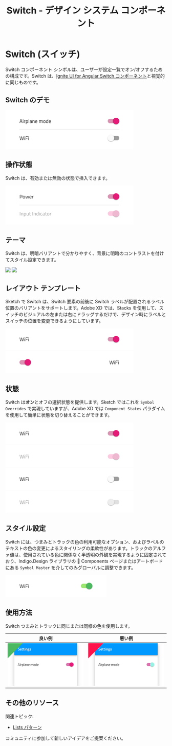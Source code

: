 ﻿---
title: Switch - デザイン システム コンポーネント
_description: Switch コンポーネント シンボルは、ユーザーが選択にマークできる機能を提供します。
_keywords: デザイン システム, デザイン システム UX, UI キット, Sketch, Ignite UI for Angular, Sketch to Angular, Angular, Angular デザイン システム, Sketch からコードをエクスポート, Angular 用のデザイン キット, Sketch HTML, Sketch to HTML, Sketch UI キット
_language: ja
---

# Switch (スイッチ)

Switch コンポーネント シンボルは、ユーザーが設定一覧でオン/オフするための構成です。Switch は、[Ignite UI for Angular Switch コンポーネント](https://jp.infragistics.com/products/ignite-ui-angular/angular/components/switch.html)と視覚的に同じものです。

## Switch のデモ

<img class="responsive-img" src="../images/switch_demo.png" srcset="../images/switch_demo@2x.png 2x" />

## 操作状態

Switch は、有効または無効の状態で挿入できます。

<img class="responsive-img" src="../images/switch_enabled&disabled-state.png" srcset="../images/switch_enabled&disabled-state@2x.png 2x" />

## テーマ

Switch は、明暗バリアントで分かりやすく、背景に明暗のコントラストを付けてスタイル設定できます。

<img class="responsive-img" src="../images/switch_dark.png" srcset="../images/switch_dark@2x.png 2x" />
<img class="responsive-img" src="../images/switch_light.png" srcset="../images/switch_light@2x.png 2x" />

## レイアウト テンプレート

Sketch で Switch は、Switch 要素の前後に Switch ラベルが配置されるラベル位置のバリアントをサポートします。Adobe XD では、Stacks を使用して、スイッチのビジュアルの左または右にドラッグするだけで、デザイン時にラベルとスイッチの位置を変更できるようにしています。

<img class="responsive-img" src="../images/switch_label-before.png" srcset="../images/switch_label-before@2x.png 2x" />
<img class="responsive-img" src="../images/switch_label-after.png" srcset="../images/switch_label-after@2x.png 2x" />

## 状態

Switch は**オン**とオフの選択状態を提供します。Sketch ではこれを `Symbol Overrides` で実現していますが、Adobe XD では `Component States` パラダイムを使用して簡単に状態を切り替えることができます。

<img class="responsive-img" src="../images/switch_on.png" srcset="../images/switch_on@2x.png 2x" />
<img class="responsive-img" src="../images/switch_on_disabled.png" srcset="../images/switch_on_disabled@2x.png 2x" />
<img class="responsive-img" src="../images/switch_off.png" srcset="../images/switch_off@2x.png 2x" />
<img class="responsive-img" src="../images/switch_off_disabled.png" srcset="../images/switch_off_disabled@2x.png 2x" />

## スタイル設定

Switch には、つまみとトラックの色の利用可能なオプション、およびラベルのテキストの色の変更によるスタイリングの柔軟性があります。トラックのアルファ値は、使用されている色に関係なく半透明の外観を実現するように固定されており、Indigo.Design ライブラリの 🧩 Components ページまたはアートボードにある `Symbol Master` を介してのみグローバルに調整できます。

<img class="responsive-img" src="../images/switch_styling.png" srcset="../images/switch_styling@2x.png 2x" />

## 使用方法

Switch つまみとトラックに同じまたは同様の色を使用します。

| 良い例                                                                         | 悪い例                                                                             |
| ------------------------------------------------------------------------------ | ---------------------------------------------------------------------------------- |
| <img class="responsive-img" src="../images/switch_do3.png" srcset="../images/switch_do3@2x.png 2x" /> | <img class="responsive-img" src="../images/switch_dont3.png" srcset="../images/switch_dont3@2x.png 2x" /> |



## その他のリソース

関連トピック:

- [Lists パターン](../patterns/lists.md)
  <div class="divider--half"></div>

コミュニティに参加して新しいアイデアをご提案ください。
